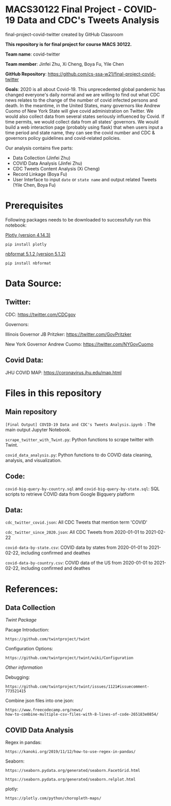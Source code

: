 # MACS30122 Final Project - COVID-19 Data and CDC's Tweets Analysis

final-project-covid-twitter created by GitHub Classroom

**This repository is for final project for course MACS 30122.**

**Team name**: covid-twitter

**Team member**: Jinfei Zhu, Xi Cheng, Boya Fu, Yile Chen

**GitHub Repository**: https://github.com/cs-ssa-w21/final-project-covid-twitter

**Goals**: 2020 is all about Covid-19. This unprecedented global pandemic has changed everyone's daily normal and we are willing to find out what CDC news relates to the change of the number of covid infected persons and death. In the meantime, in the United States, many governors like Andrew Cuomo of New York State will give covid administration on Twitter. We would also collect data from several states seriously influenced by Covid. If time permits, we would collect data from all states' governors. We would build a web interaction page (probably using flask) that when users input a time period and state name, they can see the covid number and CDC & governors policy guidelines and covid-related policies.

Our analysis contains five parts:
- Data Collection (Jinfei Zhu)
- COVID Data Analysis (Jinfei Zhu)
- CDC Tweets Content Analysis (Xi Cheng)
- Record Linkage (Boya Fu)
- User Interface to input `date` or `state name` and output related Tweets (Yile Chen, Boya Fu)

# Prerequisites

Following packages needs to be downloaded to successfully run this notebook:

[Plotly (version 4.14.3)](https://pypi.org/project/plotly/)

`pip install plotly`

[nbformat 5.1.2 (version 5.1.2)](https://pypi.org/project/nbformat/) 

`pip install nbformat`


# Data Source:

## Twitter: 

CDC: https://twitter.com/CDCgov


Governors: 

Illinois Governor JB Pritzker: https://twitter.com/GovPritzker

New York Governor Andrew Cuomo: https://twitter.com/NYGovCuomo

## Covid Data: 

JHU COVID MAP: https://coronavirus.jhu.edu/map.html

# Files in this repository

## Main repository
`[Final Output] COVID-19 Data and CDC's Tweets Analysis.ipynb `: The main output Jupyter Notebook.

`scrape_twitter_with_Twint.py`: Python functions to scrape twitter with Twint.

`covid_data_analysis.py`: Python functions to do COVID data cleaning, analysis, and visualization.

## Code:

`covid-big-query-by-country.sql` and `covid-big-query-by-state.sql`: SQL scripts to retrieve COVID data from Google Bigquery platform


## Data:

`cdc_twitter_covid.json`: All CDC Tweets that mention term 'COVID'

`cdc_twitter_since_2020.json`: All CDC Tweets from 2020-01-01 to 2021-02-22

`covid-data-by-state.csv`: COVID data by states from 2020-01-01 to 2021-02-22, including confirmed and deathes

`covid-data-by-country.csv`: COVID data of the US from 2020-01-01 to 2021-02-22, including confirmed and deathes



# References:

## Data Collection

*Twint Package*

Pacage Introduction: 

    https://github.com/twintproject/twint
    
Configuration Options: 

    https://github.com/twintproject/twint/wiki/Configuration

*Other information*

Debugging: 

    https://github.com/twintproject/twint/issues/1121#issuecomment-773521415
    
Combine json files into one json: 

    https://www.freecodecamp.org/news/
    how-to-combine-multiple-csv-files-with-8-lines-of-code-265183e0854/

## COVID Data Analysis

Regex in pandas: 

    https://kanoki.org/2019/11/12/how-to-use-regex-in-pandas/
    
Seaborn: 

    https://seaborn.pydata.org/generated/seaborn.FacetGrid.html
    
    https://seaborn.pydata.org/generated/seaborn.relplot.html
plotly: 

    https://plotly.com/python/choropleth-maps/
